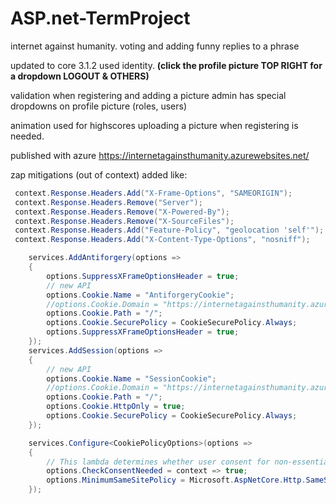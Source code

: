 # ASP.net-TermProject
internet against humanity. voting and adding funny replies to a phrase

updated to core 3.1.2
used identity. 
    **(click the profile picture TOP RIGHT for a dropdown LOGOUT & OTHERS)**
    
validation when registering and adding a picture
admin has special dropdowns on profile picture (roles, users)

animation used for highscores
uploading a picture when registering is needed.

published with azure 
https://internetagainsthumanity.azurewebsites.net/

zap mitigations (out of context) added like:

```c#
 context.Response.Headers.Add("X-Frame-Options", "SAMEORIGIN");
 context.Response.Headers.Remove("Server");
 context.Response.Headers.Remove("X-Powered-By");
 context.Response.Headers.Remove("X-SourceFiles");
 context.Response.Headers.Add("Feature-Policy", "geolocation 'self'");
 context.Response.Headers.Add("X-Content-Type-Options", "nosniff");

    services.AddAntiforgery(options =>
    {
        options.SuppressXFrameOptionsHeader = true;
        // new API
        options.Cookie.Name = "AntiforgeryCookie";
        //options.Cookie.Domain = "https://internetagainsthumanity.azurewebsites.net/";
        options.Cookie.Path = "/";
        options.Cookie.SecurePolicy = CookieSecurePolicy.Always;
        options.SuppressXFrameOptionsHeader = true;
    });
    services.AddSession(options =>
    {
        // new API
        options.Cookie.Name = "SessionCookie";
        //options.Cookie.Domain = "https://internetagainsthumanity.azurewebsites.net/";
        options.Cookie.Path = "/";
        options.Cookie.HttpOnly = true;
        options.Cookie.SecurePolicy = CookieSecurePolicy.Always;
    });

    services.Configure<CookiePolicyOptions>(options =>
    {
        // This lambda determines whether user consent for non-essential cookies is needed for a given request.
        options.CheckConsentNeeded = context => true;
        options.MinimumSameSitePolicy = Microsoft.AspNetCore.Http.SameSiteMode.None;
    });

```

